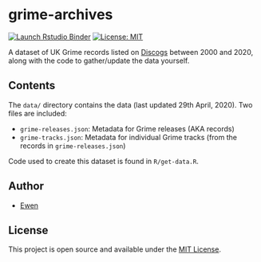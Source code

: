 # grime-archives

<!-- badges: start -->
[![Launch Rstudio Binder](http://mybinder.org/badge_logo.svg)](https://mybinder.org/v2/gh/ewenme/grime-archives/master?urlpath=rstudio)
[![License: MIT](https://img.shields.io/badge/License-MIT-blue.svg)](https://opensource.org/licenses/MIT)
<!-- badges: end -->

A dataset of UK Grime records listed on [Discogs](https://www.discogs.com) between 2000 and 2020, along with the code to gather/update the data yourself.

## Contents

The `data/` directory contains the data (last updated 29th April, 2020). Two files are included:

- `grime-releases.json`: Metadata for Grime releases (AKA records)
- `grime-tracks.json`: Metadata for individual Grime tracks (from the records in `grime-releases.json`)

Code used to create this dataset is found in `R/get-data.R`.

## Author

- [Ewen](https://www.ewen.io)

## License

This project is open source and available under the [MIT License](LICENSE).